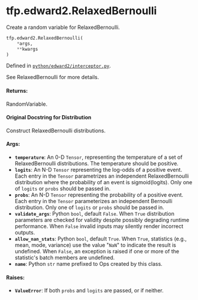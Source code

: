 <div itemscope itemtype="http://developers.google.com/ReferenceObject">
<meta itemprop="name" content="tfp.edward2.RelaxedBernoulli" />
<meta itemprop="path" content="Stable" />
</div>

# tfp.edward2.RelaxedBernoulli

Create a random variable for RelaxedBernoulli.

``` python
tfp.edward2.RelaxedBernoulli(
    *args,
    **kwargs
)
```



Defined in [`python/edward2/interceptor.py`](https://github.com/tensorflow/probability/tree/master/tensorflow_probability/python/edward2/interceptor.py).

<!-- Placeholder for "Used in" -->

See RelaxedBernoulli for more details.

#### Returns:

RandomVariable.


#### Original Docstring for Distribution

Construct RelaxedBernoulli distributions.

#### Args:


* <b>`temperature`</b>: An 0-D `Tensor`, representing the temperature
  of a set of RelaxedBernoulli distributions. The temperature should be
  positive.
* <b>`logits`</b>: An N-D `Tensor` representing the log-odds
  of a positive event. Each entry in the `Tensor` parametrizes
  an independent RelaxedBernoulli distribution where the probability of an
  event is sigmoid(logits). Only one of `logits` or `probs` should be
  passed in.
* <b>`probs`</b>: An N-D `Tensor` representing the probability of a positive event.
  Each entry in the `Tensor` parameterizes an independent Bernoulli
  distribution. Only one of `logits` or `probs` should be passed in.
* <b>`validate_args`</b>: Python `bool`, default `False`. When `True` distribution
  parameters are checked for validity despite possibly degrading runtime
  performance. When `False` invalid inputs may silently render incorrect
  outputs.
* <b>`allow_nan_stats`</b>: Python `bool`, default `True`. When `True`, statistics
  (e.g., mean, mode, variance) use the value "`NaN`" to indicate the
  result is undefined. When `False`, an exception is raised if one or
  more of the statistic's batch members are undefined.
* <b>`name`</b>: Python `str` name prefixed to Ops created by this class.


#### Raises:


* <b>`ValueError`</b>: If both `probs` and `logits` are passed, or if neither.